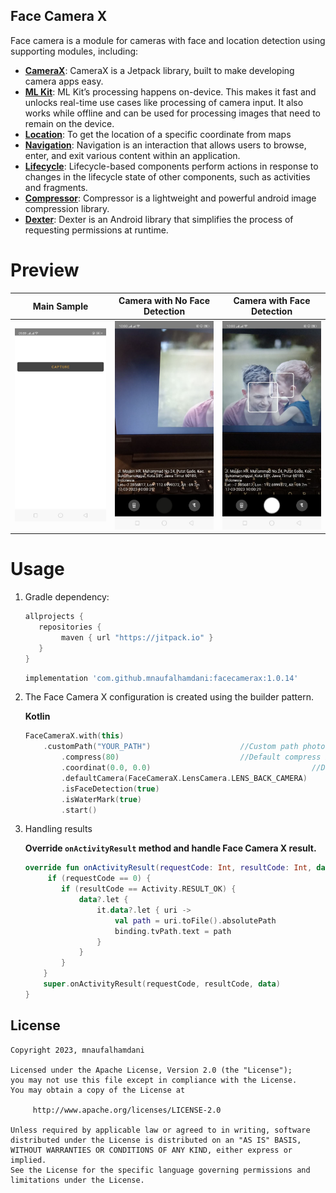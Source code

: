 ## Face Camera X

Face camera is a module for cameras with face and location detection using supporting modules, including:

- **[CameraX](https://developer.android.com/training/camerax)**: CameraX is a Jetpack library, built to make developing camera apps easy.
- **[ML Kit](https://developers.google.com/ml-kit)**: ML Kit’s processing happens on-device. This makes it fast and unlocks real-time use cases like processing of camera input. It also works while offline and can be used for processing images that need to remain on the device.
- **[Location](https://developers.google.com/android/guides/setup)**: To get the location of a specific coordinate from maps
- **[Navigation](https://developer.android.com/guide/navigation)**: Navigation is an interaction that allows users to browse, enter, and exit various content within an application.
- **[Lifecycle](https://developer.android.com/jetpack/androidx/releases/lifecycle)**: Lifecycle-based components perform actions in response to changes in the lifecycle state of other components, such as activities and fragments.
- **[Compressor](https://github.com/zetbaitsu/Compressor)**: Compressor is a lightweight and powerful android image compression library.
- **[Dexter](https://github.com/Karumi/Dexter)**: Dexter is an Android library that simplifies the process of requesting permissions at runtime.

# Preview


   Main Sample    |  Camera with No Face Detection  | Camera with Face Detection |
:-------------------------:|:-------------------------:|:-------------------------:
![](https://github.com/mnaufalhamdani/facecamerax/blob/master/image/photo_2023-03-17_10-02-52.jpg)  |  ![](https://github.com/mnaufalhamdani/facecamerax/blob/master/image/photo_2023-03-17_10-03-00.jpg)  |  ![](https://github.com/mnaufalhamdani/facecamerax/blob/master/image/photo_2023-03-17_10-03-03.jpg)


# Usage


1. Gradle dependency:

	```groovy
	allprojects {
	   repositories {
           	maven { url "https://jitpack.io" }
	   }
	}
	```

    ```groovy
   implementation 'com.github.mnaufalhamdani:facecamerax:1.0.14'
    ```

2. The Face Camera X configuration is created using the builder pattern.

	**Kotlin**

	```kotlin
    FaceCameraX.with(this)
    	.customPath("YOUR_PATH")					//Custom path photo
            .compress(80)							//Default compress is 80
            .coordinat(0.0, 0.0)		                          	//Default coordinat is 0.0
            .defaultCamera(FaceCameraX.LensCamera.LENS_BACK_CAMERA)      	//Default camera is Front Camera
            .isFaceDetection(true)                                        	//Default is true
            .isWaterMark(true)                                            	//Default is true
            .start()  
    ```
    
3. Handling results

    **Override `onActivityResult` method and handle Face Camera X result.**

    ```kotlin
    override fun onActivityResult(requestCode: Int, resultCode: Int, data: Intent?) {
         if (requestCode == 0) {
            if (resultCode == Activity.RESULT_OK) {
                data?.let {
                    it.data?.let { uri ->
                        val path = uri.toFile().absolutePath
                        binding.tvPath.text = path
                    }
                }
            }
        }
        super.onActivityResult(requestCode, resultCode, data)
    }
    ```
    

## License

    Copyright 2023, mnaufalhamdani

    Licensed under the Apache License, Version 2.0 (the "License");
    you may not use this file except in compliance with the License.
    You may obtain a copy of the License at

         http://www.apache.org/licenses/LICENSE-2.0

    Unless required by applicable law or agreed to in writing, software
    distributed under the License is distributed on an "AS IS" BASIS,
    WITHOUT WARRANTIES OR CONDITIONS OF ANY KIND, either express or implied.
    See the License for the specific language governing permissions and
    limitations under the License.
   
   
